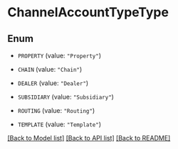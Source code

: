 # ChannelAccountTypeType

## Enum


* `PROPERTY` (value: `"Property"`)

* `CHAIN` (value: `"Chain"`)

* `DEALER` (value: `"Dealer"`)

* `SUBSIDIARY` (value: `"Subsidiary"`)

* `ROUTING` (value: `"Routing"`)

* `TEMPLATE` (value: `"Template"`)


[[Back to Model list]](../README.md#documentation-for-models) [[Back to API list]](../README.md#documentation-for-api-endpoints) [[Back to README]](../README.md)


